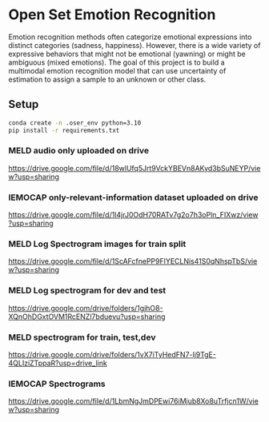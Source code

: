# Open Set Emotion Recognition
Emotion recognition methods often categorize emotional expressions into distinct categories (sadness, happiness). However, there is a wide variety of expressive behaviors that might not be emotional (yawning) or might be ambiguous (mixed emotions). The goal of this project is to build a multimodal emotion recognition model that can use uncertainty of estimation to assign a sample to an unknown or other class.



## Setup
```bash
conda create -n .oser_env python=3.10
pip install -r requirements.txt
```
### MELD audio only uploaded on drive

https://drive.google.com/file/d/18wlUfq5Jrt9VckYBEVn8AKyd3bSuNEYP/view?usp=sharing

### IEMOCAP only-relevant-information dataset uploaded on drive

https://drive.google.com/file/d/1l4jrJ0OdH70RATv7g2o7h3oPln_FIXwz/view?usp=sharing

### MELD Log Spectrogram images for train split

https://drive.google.com/file/d/1ScAFcfnePP9FlYECLNis41S0qNhspTbS/view?usp=sharing

### MELD Log spectrogram for dev and test

https://drive.google.com/drive/folders/1gjhO8-XQnOhDGxtOVM1RcENZl7bduevu?usp=sharing

### MELD spectrogram for train, test,dev

https://drive.google.com/drive/folders/1vX7iTyHedFN7-lj9TgE-4QLIziZTppaR?usp=drive_link

### IEMOCAP Spectrograms

https://drive.google.com/file/d/1LbmNgJmDPEwi76iMjub8Xo8uTrfjcn1W/view?usp=sharing
